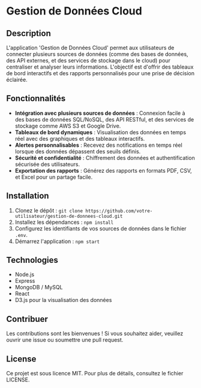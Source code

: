# Gestion de Données Cloud

## Description
L'application 'Gestion de Données Cloud' permet aux utilisateurs de connecter plusieurs sources de données (comme des bases de données, des API externes, et des services de stockage dans le cloud) pour centraliser et analyser leurs informations. L'objectif est d'offrir des tableaux de bord interactifs et des rapports personnalisés pour une prise de décision éclairée.

## Fonctionnalités
- **Intégration avec plusieurs sources de données** : Connexion facile à des bases de données SQL/NoSQL, des API RESTful, et des services de stockage comme AWS S3 et Google Drive.
- **Tableaux de bord dynamiques** : Visualisation des données en temps réel avec des graphiques et des tableaux interactifs.
- **Alertes personnalisables** : Recevez des notifications en temps réel lorsque des données dépassent des seuils définis.
- **Sécurité et confidentialité** : Chiffrement des données et authentification sécurisée des utilisateurs.
- **Exportation des rapports** : Générez des rapports en formats PDF, CSV, et Excel pour un partage facile.

## Installation
1. Clonez le dépôt : `git clone https://github.com/votre-utilisateur/gestion-de-donnees-cloud.git`
2. Installez les dépendances : `npm install`
3. Configurez les identifiants de vos sources de données dans le fichier `.env`.
4. Démarrez l'application : `npm start`

## Technologies
- Node.js
- Express
- MongoDB / MySQL
- React
- D3.js pour la visualisation des données

## Contribuer
Les contributions sont les bienvenues ! Si vous souhaitez aider, veuillez ouvrir une issue ou soumettre une pull request.

## License
Ce projet est sous licence MIT. Pour plus de détails, consultez le fichier LICENSE.